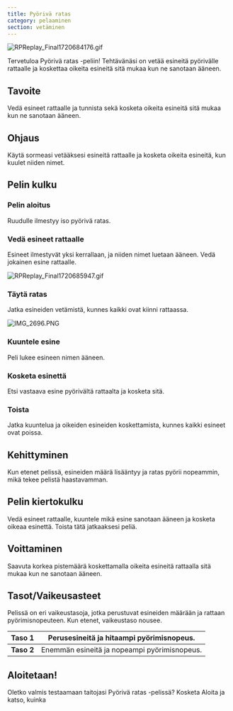 ```yaml
---
title: Pyörivä ratas
category: pelaaminen
section: vetäminen
---
```

![RPReplay_Final1720684176.gif](https://help.studycat.com/hc/article_attachments/34931476777625)

Tervetuloa Pyörivä ratas -peliin! Tehtävänäsi on vetää esineitä pyörivälle rattaalle ja koskettaa oikeita esineitä sitä mukaa kun ne sanotaan ääneen.

## Tavoite

Vedä esineet rattaalle ja tunnista sekä kosketa oikeita esineitä sitä mukaa kun ne sanotaan ääneen.

## Ohjaus

Käytä sormeasi vetääksesi esineitä rattaalle ja kosketa oikeita esineitä, kun kuulet niiden nimet.

## Pelin kulku

### Pelin aloitus

Ruudulle ilmestyy iso pyörivä ratas.

### Vedä esineet rattaalle

Esineet ilmestyvät yksi kerrallaan, ja niiden nimet luetaan ääneen. Vedä jokainen esine rattaalle.

![RPReplay_Final1720685947.gif](https://help.studycat.com/hc/article_attachments/34932060072217)

### Täytä ratas

Jatka esineiden vetämistä, kunnes kaikki ovat kiinni rattaassa.

![IMG_2696.PNG](https://help.studycat.com/hc/article_attachments/34825529495577)

### Kuuntele esine

Peli lukee esineen nimen ääneen.

### Kosketa esinettä

Etsi vastaava esine pyörivältä rattaalta ja kosketa sitä.

### Toista

Jatka kuuntelua ja oikeiden esineiden koskettamista, kunnes kaikki esineet ovat poissa.

## Kehittyminen

Kun etenet pelissä, esineiden määrä lisääntyy ja ratas pyörii nopeammin, mikä tekee pelistä haastavamman.

## Pelin kiertokulku

Vedä esineet rattaalle, kuuntele mikä esine sanotaan ääneen ja kosketa oikeaa esinettä. Toista tätä jatkaaksesi peliä.

## Voittaminen

Saavuta korkea pistemäärä koskettamalla oikeita esineitä rattaalla sitä mukaa kun ne sanotaan ääneen.

## Tasot/Vaikeusasteet

Pelissä on eri vaikeustasoja, jotka perustuvat esineiden määrään ja rattaan pyörimisnopeuteen. Kun etenet, vaikeustaso nousee.

| **Taso 1** | Perusesineitä ja hitaampi pyörimisnopeus. |
| --- | --- |
| **Taso 2** | Enemmän esineitä ja nopeampi pyörimisnopeus. |

## Aloitetaan!

Oletko valmis testaamaan taitojasi Pyörivä ratas -pelissä? Kosketa Aloita ja katso, kuinka